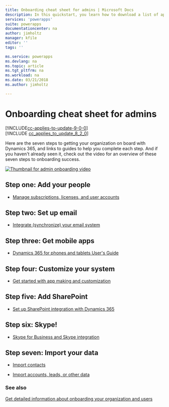 ```yaml
---
title: Onboarding cheat sheet for admins | Microsoft Docs
description: In this quickstart, you learn how to download a list of apps created in your environments
services: 'powerapps'
suite: powerapps
documentationcenter: na
author: jimholtz
manager: kfile
editor: ''
tags: ''

ms.service: powerapps
ms.devlang: na
ms.topic: article
ms.tgt_pltfrm: na
ms.workload: na
ms.date: 03/21/2018
ms.author: jimholtz

---
```

# Onboarding cheat sheet for admins

[!INCLUDE[cc-applies-to-update-9-0-0](../../includes/cc_applies_to_update_9_0_0.md)]<br/>[!INCLUDE [cc_applies_to_update_8_2_0](../../includes/cc_applies_to_update_8_2_0.md)]

Here are the seven steps to getting your organization on board with Dynamics 365, and links to guides  to help you complete each step. And if you haven't already seen it, check out the video for an overview of these seven steps to onboarding success.  
  
<a name="heroArea"></a> [![Thumbnail for admin onboarding video](../media/thumbnail-admin-onboarding-video.png "Thumbnail for admin onboarding video")](https://go.microsoft.com/fwlink/?linkid=835697)  
  
## Step one: Add your people 
  
-   [Manage subscriptions, licenses, and user accounts](manage-subscriptions-licenses-user-accounts.md)
  
## Step two: Set up email  
  
-   [Integrate (synchronize) your email system](https://docs.microsoft.com/dynamics365/customer-engagement/admin/integrate-synchronize-your-email-system)
  
## Step three: Get mobile apps  
  
-   [Dynamics 365 for phones and tablets User's Guide](https://docs.microsoft.com/dynamics365/customer-engagement/mobile-app/dynamics-365-phones-tablets-users-guide)  
  
## Step four: Customize your system  
  
-   [Get started with app making and customization](../../maker/model-driven-apps/getting-started-customization.md)
  
## Step five: Add SharePoint  
  
-   [Set up SharePoint integration with Dynamics 365](https://docs.microsoft.com/dynamics365/customer-engagement/admin/set-up-sharepoint-integration)  
  
## Step six: Skype!  
  
-   [Skype for Business and Skype integration](skype-business-integration.md)  
  
## Step seven: Import your data  
  
-   [Import contacts](https://docs.microsoft.com/dynamics365/customer-engagement/basics/import-contacts)  
  
-   [Import accounts, leads, or other data](https://docs.microsoft.com/dynamics365/customer-engagement/basics/import-accounts-leads-other-data)  
  
### See also 
 [Get detailed information about onboarding your organization and users](onboard-your-organization-and-users-to-dynamics-365-online.md)
